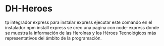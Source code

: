# DH-Heroes
tp integrador express
para instalar express ejecutar este comando en el instalador
npm install express
se creo una pagina con node-express donde se muestra la  información de las Heroínas y los Héroes Tecnológicos más representativos del ámbito de la programación.

